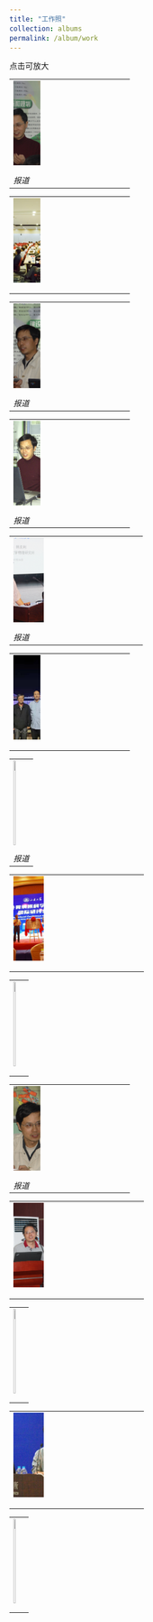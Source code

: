 ```yaml
---
title: "工作照"
collection: albums
permalink: /album/work
---
```

点击可放大
<style>.gallery-img{height: 150px;object-fit: cover;margin-bottom: 8px;}</style>
<table><tr><td><a href="../keli_photo/work/DSC01700.JPG"><img class="gallery-img" src="../keli_photo/work/DSC01700.JPG" width="24%"></a></td></tr><tr><td><em>报道</em></td></tr></table>
<table><tr><td><a href="../keli_photo/work/会议现场.jpg"><img class="gallery-img" src="../keli_photo/work/会议现场.jpg" width="24%"></a></td></tr><tr><td><em></em></td></tr></table>
<table><tr><td><a href="../keli_photo/work/DSC01762.JPG"><img class="gallery-img" src="../keli_photo/work/DSC01762.JPG" width="24%"></a></td></tr><tr><td><em>报道</em></td></tr></table>
<table><tr><td><a href="../keli_photo/work/2005.JPG"><img class="gallery-img" src="../keli_photo/work/2005.JPG" width="24%"></a></td></tr><tr><td><em>报道</em></td></tr></table>
<table><tr><td><a href="../keli_photo/work/2017.png"><img class="gallery-img" src="../keli_photo/work/2017.png" width="24%"></a></td></tr><tr><td><em>报道</em></td></tr></table>
<table><tr><td><a href="../keli_photo/work/7ba0b3ba9cdccb925b34cb0595cf75c4.temp.jpg"><img class="gallery-img" src="../keli_photo/work/7ba0b3ba9cdccb925b34cb0595cf75c4.temp.jpg" width="24%"></a></td></tr><tr><td><em></em></td></tr></table>
<table><tr><td><a href="../keli_photo/work/1.jpg"><img class="gallery-img" src="../keli_photo/work/1.jpg" width="24%"></a></td></tr><tr><td><em>报道</em></td></tr></table>
<table><tr><td><a href="../keli_photo/work/微信图片_20220323131413.jpg"><img class="gallery-img" src="../keli_photo/work/微信图片_20220323131413.jpg" width="24%"></a></td></tr><tr><td><em></em></td></tr></table>
<table><tr><td><a href="../keli_photo/work/WeChat Image_20220323135013.jpg"><img class="gallery-img" src="../keli_photo/work/WeChat Image_20220323135013.jpg" width="24%"></a></td></tr><tr><td><em></em></td></tr></table>
<table><tr><td><a href="../keli_photo/work/DSC01778.JPG"><img class="gallery-img" src="../keli_photo/work/DSC01778.JPG" width="24%"></a></td></tr><tr><td><em>报道</em></td></tr></table>
<table><tr><td><a href="../keli_photo/work/2013.JPG"><img class="gallery-img" src="../keli_photo/work/2013.JPG" width="24%"></a></td></tr><tr><td><em></em></td></tr></table>
<table><tr><td><a href="../keli_photo/work/MG_5742.jpg"><img class="gallery-img" src="../keli_photo/work/MG_5742.jpg" width="24%"></a></td></tr><tr><td><em></em></td></tr></table>
<table><tr><td><a href="../keli_photo/work/韩克利.jpg"><img class="gallery-img" src="../keli_photo/work/韩克利.jpg" width="24%"></a></td></tr><tr><td><em></em></td></tr></table>
<table><tr><td><a href="../keli_photo/work/IMG_2912.JPG"><img class="gallery-img" src="../keli_photo/work/IMG_2912.JPG" width="24%"></a></td></tr><tr><td><em></em></td></tr></table>
